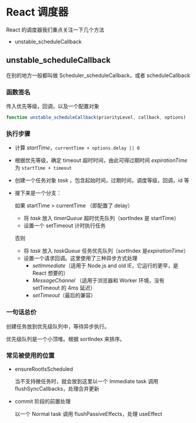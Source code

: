 # React 调度器

React 的调度器我们重点关注一下几个方法

- unstable_scheduleCallback

## unstable_scheduleCallback

在别的地方一般都叫做 Scheduler_scheduleCallback，或者 scheduleCallback

### 函数签名

传入优先等级，回调，以及一个配置对象

```js
function unstable_scheduleCallback(priorityLevel, callback, options)
```

### 执行步骤

- 计算 *startTime*，`currentTime + options.delay || 0`

- 根据优先等级，确定 timeout 超时时间，由此可得过期时间 *expirationTime*  为  `startTime + timeout`

- 创建一个任务对象 *task* ，包含起始时间，过期时间，调度等级，回调，id 等

- 接下来是一个分支：

  如果 startTime > currentTime （即配置了 delay）

  - 将 *task* 放入 *timerQueue* 超时优先队列（sortIndex 是 startTime）
  - 设置一个 setTimeout 计时执行任务

  否则

  - 将 *task* 放入 *taskQueue* 任务优先队列（sortIndex 是*expirationTime*）
  - 设置一个请求回调。这里使用了三种异步方式处理
    - *setImmediate*（适用于 Node.js and old IE，它运行的更早，是 React 想要的）
    - *MessageChannel* （适用于浏览器和 Worker 环境，没有 setTimeout 的 4ms 延迟）
    - *setTimeout*（最后的兼容）

### 一句话总价

创建任务放到优先级队列中，等待异步执行。

优先级队列是一个小顶堆。根据 sortIndex  来排序。



### 常见被使用的位置

- ensureRootIsScheduled

  当不支持微任务时，就会放到这里以一个 Immediate task 调用 flushSyncCallbacks，处理合并更新

- commit 阶段的前置处理

  以一个 Normal task 调用 flushPassiveEffects，处理 useEffect